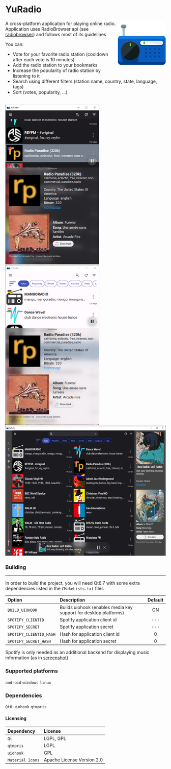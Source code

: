 # YuRadio

<img src="src/YuRadioContents/images/shortwave.svg" align="right"
     alt="YuRadio Logo" width="150" height="150">

A cross-platform application for playing online radio.\
Application uses RadioBrowser api (see [radiobrowser](https://api.radio-browser.info/))
and follows most of its guidelines

You can:

- Vote for your favorite radio station (cooldown after each vote is 10 minutes)
- Add the radio station to your bookmarks
- Increase the popularity of radio station by listening to it
- Search using different filters (station name, country, state, language, tags)
- Sort (votes, popularity, ...)

\
<img src="doc/screenshot-dark.png" height="500">
<a id="screenshot-light">
<img src="doc/screenshot-light.png" height="500">
</a>
<img src="doc/screenshot-desktop-dark.png" height="407">

### Building

---

In order to build the project, you will need Qt6.7 with some extra dependencies
listed in the `CMakeLists.txt` files

| Option                  | Description                                                      | Default |
| :---------------------- | :--------------------------------------------------------------- | :-----: |
| `BUILD_UIOHOOK`         | Builds uiohook (enables media key support for desktop platforms) |   ON    |
| `SPOTIFY_CLIENTID`      | Spotify application client id                                    |   ---   |
| `SPOTIFY_SECRET`        | Spotify application secret                                       |   ---   |
| `SPOTIFY_CLIENTID_HASH` | Hash for application client id                                   |    0    |
| `SPOTIFY_SECRET_HASH`   | Hash for application secret                                      |    0    |

Spotify is only needed as an additional backend for displaying music information (as in [screenshot](#screenshot-light))

### Supported platforms

`android` `windows` `linux`

### Dependencies

`Qt6` `uiohook` `qtmpris`

#### Licensing

| Dependency       | License                    |
| :--------------- | :------------------------- |
| `Qt`             | LGPL, GPL                  |
| `qtmpris`        | LGPL                       |
| `uiohook`        | GPL                        |
| `Material Icons` | Apache License Version 2.0 |
